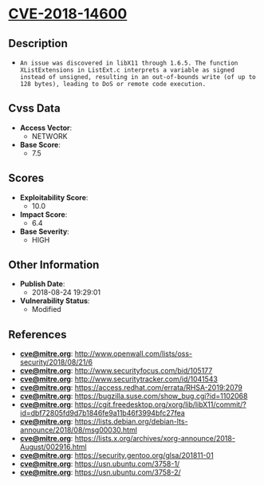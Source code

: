 
# [CVE-2018-14600](http://www.openwall.com/lists/oss-security/2018/08/21/6)

## Description

- `An issue was discovered in libX11 through 1.6.5. The function XListExtensions in ListExt.c interprets a variable as signed instead of unsigned, resulting in an out-of-bounds write (of up to 128 bytes), leading to DoS or remote code execution.`

## Cvss Data

- **Access Vector**:
  - NETWORK
- **Base Score**:
  - 7.5

## Scores

- **Exploitability Score**:
  - 10.0
- **Impact Score**:
  - 6.4
- **Base Severity**:
  - HIGH

## Other Information

- **Publish Date**:
  - 2018-08-24 19:29:01
- **Vulnerability Status**:
  - Modified

## References

- **cve@mitre.org**: http://www.openwall.com/lists/oss-security/2018/08/21/6
- **cve@mitre.org**: http://www.securityfocus.com/bid/105177
- **cve@mitre.org**: http://www.securitytracker.com/id/1041543
- **cve@mitre.org**: https://access.redhat.com/errata/RHSA-2019:2079
- **cve@mitre.org**: https://bugzilla.suse.com/show_bug.cgi?id=1102068
- **cve@mitre.org**: https://cgit.freedesktop.org/xorg/lib/libX11/commit/?id=dbf72805fd9d7b1846fe9a11b46f3994bfc27fea
- **cve@mitre.org**: https://lists.debian.org/debian-lts-announce/2018/08/msg00030.html
- **cve@mitre.org**: https://lists.x.org/archives/xorg-announce/2018-August/002916.html
- **cve@mitre.org**: https://security.gentoo.org/glsa/201811-01
- **cve@mitre.org**: https://usn.ubuntu.com/3758-1/
- **cve@mitre.org**: https://usn.ubuntu.com/3758-2/

